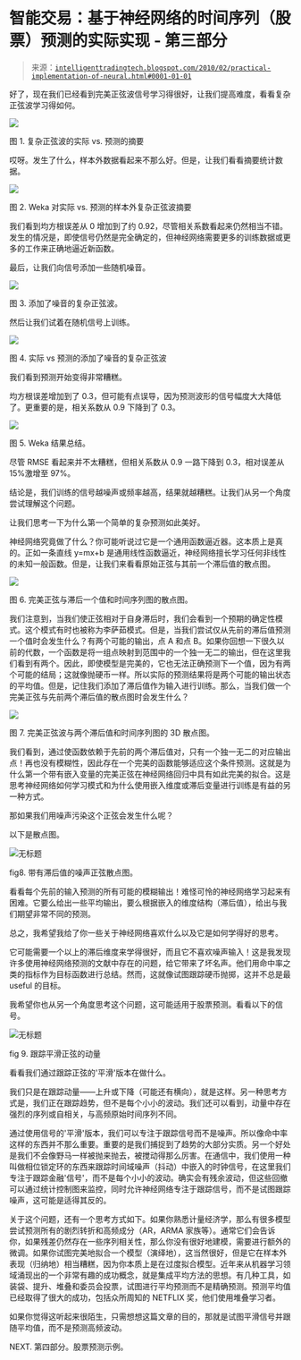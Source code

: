 <!--yml

分类：未分类

date: 2024-05-18 04:47:47

-->

# 智能交易：基于神经网络的时间序列（股票）预测的实际实现 - 第三部分

> 来源：[`intelligenttradingtech.blogspot.com/2010/02/practical-implementation-of-neural.html#0001-01-01`](http://intelligenttradingtech.blogspot.com/2010/02/practical-implementation-of-neural.html#0001-01-01)

好了，现在我们已经看到完美正弦波信号学习得很好，让我们提高难度，看看复杂正弦波学习得如何。

![](https://blogger.googleusercontent.com/img/b/R29vZ2xl/AVvXsEj86nmSv2reFnkTVbYph2-cB-S06g6LDuFCDqJgbvkLZyTbOAKqQav-XR19bIJbyVl_4EXqPS5Ln8rYFeibUgZewiXs5PdsPhy-gHWZ2rYr662RFD_7utdbVDON4andf2OJpJSu6Gc1ZjM/s1600-h/fig1_pt3_complex_rsltplot.jpg)

图 1\. 复杂正弦波的实际 vs. 预测的摘要

哎呀。发生了什么，样本外数据看起来不那么好。但是，让我们看看摘要统计数据。

![](https://blogger.googleusercontent.com/img/b/R29vZ2xl/AVvXsEjgpnC-n_ca5tp_MpfHeW0k4rgBExKQzsd0kGacTdVDaakqLC9OxD7YW5IKFNadrAjoXUnamh57FMoIleiNMaNqQzbqV3F26LQSJJ0_Os0sMxaRiZIzku0Y9u95yvPYOUwF8HHMzWZF9tg/s1600-h/figg_2_weka_rslts.jpg)

图 2\. Weka 对实际 vs. 预测的样本外复杂正弦波摘要

我们看到均方根误差从 0 增加到了约 0.92，尽管相关系数看起来仍然相当不错。发生的情况是，即使信号仍然是完全确定的，但神经网络需要更多的训练数据或更多的工作来正确地逼近新函数。

最后，让我们向信号添加一些随机噪音。

![](https://blogger.googleusercontent.com/img/b/R29vZ2xl/AVvXsEhBV2AecCzgcudvRPJrfRA4hG28hm0_g-8uxs3IG2jnG1OwIpM9B__EhwB6bP40oiPAPwPfkgGHZ5nTm3ul1KEbpmNfHrSwLkFsbVVzX_TNQGIdr-zhaCcbcbZ7GN3_f0K59qjU0PxImK4/s1600-h/fig3_noiseadded.jpg)

图 3\. 添加了噪音的复杂正弦波。

然后让我们试着在随机信号上训练。

![](https://blogger.googleusercontent.com/img/b/R29vZ2xl/AVvXsEgro8u6fhKAa0j5ljGrTmUhI6R5jvh_tUjvdscv5BviHhyphenhyphenpJaoGHJmxcP_JitNjVD_V0QzhL5EjWwi3jHh8S7qjwzJMKf2bMcDnyMIcxp1q7jGivCbThIsBlTi6VrNrot-urlzTVz_F8V8/s1600-h/fig4_act_vs_pred_rslts_nois.jpg)

图 4\. 实际 vs 预测的添加了噪音的复杂正弦波

我们看到预测开始变得非常糟糕。

均方根误差增加到了 0.3，但可能有点误导，因为预测波形的信号幅度大大降低了。更重要的是，相关系数从 0.9 下降到了 0.3。

![](https://blogger.googleusercontent.com/img/b/R29vZ2xl/AVvXsEi9qdLdKBgbmBMbpMuuwgFSigfi2XH6UtQzFyt4TiThTYFYcuWMwBJhqgbO4BS0_uwOVswkjpqXTpamG3AQNMV4jW8U1-h-sL7UkFJZNbExqZKQKXZK8v9P1c7W0xYGuCHxWdAWwknmmu4/s1600-h/fig5_rstls.jpg)

图 5. Weka 结果总结。

尽管 RMSE 看起来并不太糟糕，但相关系数从 0.9 一路下降到 0.3，相对误差从 15%激增至 97%。

结论是，我们训练的信号越噪声或频率越高，结果就越糟糕。让我们从另一个角度尝试理解这个问题。

让我们思考一下为什么第一个简单的复杂预测如此美好。

神经网络究竟做了什么？你可能听说过它是一个通用函数逼近器。这本质上是真的。正如一条直线 y=mx+b 是通用线性函数逼近，神经网络擅长学习任何非线性的未知一般函数。但是，让我们来看看原始正弦与其前一个滞后值的散点图。

![](https://blogger.googleusercontent.com/img/b/R29vZ2xl/AVvXsEhWpsbFamZkQaMNOizYm_p-ANKx7phW62mQm24qfOvxk3YRoMCKkUTEMSN8MlL4ulAsrCebXalW9mrPN3-1ckoKJ5TCHheypRpj5MvOcYZgmdMcQ57TIW60G8DItFt_ggwXTNjnrfgPSSU/s1600-h/fig6_scatter1.jpg)

图 6. 完美正弦与滞后一个值和时间序列图的散点图。

我们注意到，当我们使正弦相对于自身滞后时，我们会看到一个预期的确定性模式。这个模式有时也被称为李萨茹模式。但是，当我们尝试仅从先前的滞后值预测一个值时会发生什么？有两个可能的输出，点 A 和点 B。如果你回想一下很久以前的代数，一个函数是将一组点映射到范围中的一个独一无二的输出，但在这里我们看到有两个。因此，即使模型是完美的，它也无法正确预测下一个值，因为有两个可能的结局；这就像抛硬币一样。所以实际的预测结果将是两个可能的输出状态的平均值。但是，记住我们添加了滞后值作为输入进行训练。那么，当我们做一个完美正弦与先前两个滞后值的散点图时会发生什么？

![](https://blogger.googleusercontent.com/img/b/R29vZ2xl/AVvXsEhz48EmxjvtCWb0mHyQnyavJ6yoMjiwCgN-AxMpEG8cgzQYUmfbRXhWtPd9R41SfBCyzVo7sCn_VFIBXwYABqisDUDQodmc6MxrZ-QjS9UrtAUIek3TVYgjLeovaA51KZlZ9GE2Ap2AC2I/s1600-h/fig7_3dscatter.jpg)

图 7. 完美正弦波与两个滞后值和时间序列图的 3D 散点图。

我们看到，通过使函数依赖于先前的两个滞后值对，只有一个独一无二的对应输出点！再也没有模糊性，因此存在一个完美的函数能够适应这个条件预测。这就是为什么第一个带有嵌入变量的完美正弦在神经网络回归中具有如此完美的拟合。这是思考神经网络如何学习模式和为什么使用嵌入维度或滞后变量进行训练是有益的另一种方式。

那如果我们用噪声污染这个正弦会发生什么呢？

以下是散点图。

![无标题](https://blogger.googleusercontent.com/img/b/R29vZ2xl/AVvXsEhLiS3iu8czz5myaFpSGIFOxLyeLbcyx1a4BDL1LXJTOJOPnvCqUhIIlFGhSBkeKwGJeva5HPsJ_QVaCizw3rVqSJOOe6zZ_CEh6gFwSDer18TZAy4kPvL1iyU4kxY0GC8-GfVFGRwS0l8/s1600-h/fig8_noisiysinscatter.jpg)

fig8. 带有滞后值的噪声正弦散点图。

看看每个先前的输入预测的所有可能的模糊输出！难怪可怜的神经网络学习起来有困难。它要么给出一些平均输出，要么根据嵌入的维度结构（滞后值），给出与我们期望非常不同的预测。

总之，我希望我给了你一些关于神经网络喜欢什么以及它是如何学得好的思考。

它可能需要一个以上的滞后维度来学得很好，而且它不喜欢噪声输入！这是我发现许多使用神经网络预测的文献中存在的问题，给它带来了坏名声。他们用命中率之类的指标作为目标函数进行总结。然而，这就像试图跟踪硬币抛掷，这并不总是最 useful 的目标。

我希望你也从另一个角度思考这个问题，这可能适用于股票预测。看看以下的信号。

![无标题](https://blogger.googleusercontent.com/img/b/R29vZ2xl/AVvXsEiMaOTw_lw5HW0okr_nE94zHwRdEsy74NnATB5TaZAGEEl26UEEMlTtKab5B_Urxyi0h3NRiE4U2JWBz7bXQDHSNG8eTzv_rFO0_WxMWDTEvFi132slIStGdTIhcNVJ2qVSG80b9cVqbfg/s1600-h/fig9.jpg)

fig 9. 跟踪平滑正弦的动量

看看我们通过跟踪正弦的'平滑'版本在做什么。

我们只是在跟踪动量——上升或下降（可能还有横向），就是这样。另一种思考方式是，我们正在跟踪趋势，但不是每个小小的波动。我们还可以看到，动量中存在强烈的序列或自相关，与高频原始时间序列不同。

通过使用信号的'平滑'版本，我们可以专注于跟踪信号而不是噪声。所以像命中率这样的东西并不那么重要。重要的是我们捕捉到了趋势的大部分实质。另一个好处是我们不会像野马一样被抛来抛去，被搅动得那么厉害。在通信中，我们使用一种叫做相位锁定环的东西来跟踪时间域噪声（抖动）中嵌入的时钟信号，在这里我们专注于跟踪金融'信号'，而不是每个小小的波动。确实会有残余波动，但这些回撤可以通过统计控制图来监控，同时允许神经网络专注于跟踪信号，而不是试图跟踪噪声，这可能是适得其反的。

关于这个问题，还有一个思考方式如下。如果你熟悉计量经济学，那么有很多模型尝试预测所有的剧烈转折和高频成分（AR，ARMA 家族等）。通常它们会告诉你，如果残差仍然存在一些序列相关性，那么你没有很好地建模，需要进行额外的微调。如果你试图完美地拟合一个模型（演绎地），这当然很好，但是它在样本外表现（归纳地）相当糟糕，因为你本质上是在过度拟合模型。近年来从机器学习领域涌现出的一个非常有趣的成功概念，就是集成平均方法的思想。有几种工具，如装袋、提升、堆叠和委员会投票，试图进行平均预测而不是精确预测。预测平均值已经取得了很大的成功，包括众所周知的 NETFLIX 奖，他们使用堆叠学习者。

如果你觉得这听起来很陌生，只需想想这篇文章的目的，那就是试图平滑信号并跟随平均值，而不是预测高频波动。

NEXT. 第四部分。股票预测示例。
